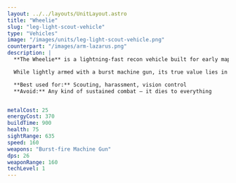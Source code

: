 ```yaml
---
layout: ../../layouts/UnitLayout.astro
title: "Wheelie"
slug: "leg-light-scout-vehicle"
type: "Vehicles"
image: "/images/units/leg-light-scout-vehicle.png"
counterpart: "/images/arm-lazarus.png"
description: |
  **The Wheelie** is a lightning-fast recon vehicle built for early map control and intelligence gathering. With unmatched speed and a powerful sensor suite, it can quickly scout expansions, identify enemy positions, and bait units into ambushes.

  While lightly armed with a burst machine gun, its true value lies in its speed and sight range. Use it to disrupt early expansions, force overreactions, or screen for heavier Legion forces — just don't expect it to survive a direct encounter.

  **Best used for:** Scouting, harassment, vision control  
  **Avoid:** Any kind of sustained combat — it dies to everything


metalCost: 25
energyCost: 370
buildTime: 900
health: 75
sightRange: 635
speed: 160
weapons: "Burst-fire Machine Gun"
dps: 26
weaponRange: 160
techLevel: 1
---
```

